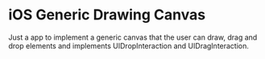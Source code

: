 # iOS Generic Drawing Canvas

Just a app to implement a generic canvas that the user can draw, drag and drop elements and implements UIDropInteraction and UIDragInteraction.
